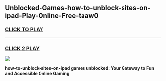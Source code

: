 
## Unblocked-Games-how-to-unblock-sites-on-ipad-Play-Online-Free-taaw0
<h3>
<a href="https://premium76.site?title=how-to-unblock-sites-on-ipad&ref=26A">CLICK TO PLAY</a></h3>
<hr>

<h3>
<a href="https://premium76.site?title=how-to-unblock-sites-on-ipad&ref=26A">CLICK 2 PLAY</a>
  
</h3>

<a href="https://premium76.site?title=how-to-unblock-sites-on-ipad&ref=26A"><img src="https://clearcache.store/games.png"></a>


**how-to-unblock-sites-on-ipad games unblocked: Your Gateway to Fun and Accessible Online Gaming**
